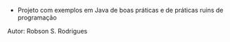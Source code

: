 - Projeto com exemplos em Java de boas práticas e de práticas ruins de programação

Autor: Robson S. Rodrigues